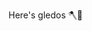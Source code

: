 Here's gledos 🪓👋

<!--

![github-readme-stats.vercel.app/api?username=gledos&theme=dark&show_icons=true&layout=compact](https://github-readme-stats.vercel.app/api?username=gledos&theme=dark&show_icons=true)

**gledos/gledos** is a ✨ _special_ ✨ repository because its `README.md` (this file) appears on your GitHub profile.

Here are some ideas to get you started:

- 🔭 I’m currently working on ...
- 🌱 I’m currently learning ...
- 👯 I’m looking to collaborate on ...
- 🤔 I’m looking for help with ...
- 💬 Ask me about ...
- 📫 How to reach me: ...
- 😄 Pronouns: ...
- ⚡ Fun fact: ...
-->
